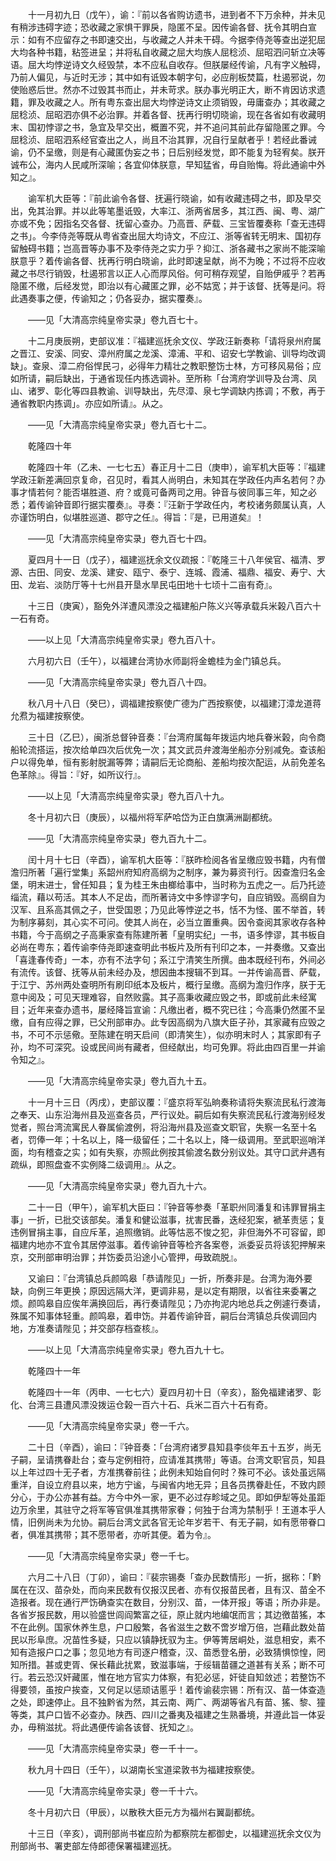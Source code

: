 <!-- { "loadSidebar": true } -->
　　十一月初九日（戊午），谕：『前以各省购访遗书，进到者不下万余种，并未见有稍涉违碍字迹；恐收藏之家惧干罪戾，隐匿不呈。因传谕各督、抚令其明白宣示：如有不应留存之书即速交出，与收藏之人并未干碍。今据李侍尧等查出逆犯屈大均各种书籍，粘签进呈；并将私自收藏之屈大均族人屈稔浈、屈昭泗问斩立决等语。屈大均悖逆诗文久经毁禁，本不应私自收存。但朕屡经传谕，凡有字义触碍，乃前人偏见，与近时无涉；其中如有诋毁本朝字句，必应削板焚篇，杜遏邪说，勿使贻惑后世。然亦不过毁其书而止，并未苛求。朕办事光明正大，断不肯因访求遗籍，罪及收藏之人。所有粤东查出屈大均悖逆诗文止须销毁，毋庸查办；其收藏之屈稔浈、屈昭泗亦俱不必治罪。并着各督、抚再行明切晓谕，现在各省如有收藏明末、国初悖谬之书，急宜及早交出，概置不究，并不追问其前此存留隐匿之罪。今屈稔浈、屈昭泗系经官查出之人，尚且不治其罪，况自行呈献者乎！若经此番诫谕，仍不呈缴，则是有心藏匿伪妄之书；日后别经发觉，即不能复为轻宥矣。朕开诚布公，海内人民咸所深喻；各宜仰体朕意，早知猛省，毋自贻悔。将此通谕中外知之』。 

　　谕军机大臣等：『前此谕令各督、抚遍行晓谕，如有收藏违碍之书，即及早交出，免其治罪。并以此等笔墨诋毁，大率江、浙两省居多，其江西、闽、粤、湖广亦或不免；因指名交各督、抚留心查办。乃高晋、萨载、三宝皆覆奏称「查无违碍之书」。今李侍尧等既从粤省查出屈大均诗文，不应江、浙等省转无明末、国初存留触碍书籍；岂高晋等办事不及李侍尧之实力乎？抑江、浙各藏书之家尚不能深喻朕意乎？着传谕各督、抚再行明白晓谕，此时即速呈献，尚不为晚；不过将不应收藏之书尽行销毁，杜遏邪言以正人心而厚风俗。何可稍存观望，自贻伊戚乎？若再隐匿不缴，后经发觉，即治以有心藏匿之罪，必不姑宽；并于该督、抚等是问。将此遇奏事之便，传谕知之；仍各妥办，据实覆奏』。 

　　——见「大清高宗纯皇帝实录」卷九百七十。 

　　十二月庚辰朔，吏部议准：『福建巡抚余文仪、学政汪新奏称「请将泉州府属之晋江、安溪、同安、漳州府属之龙溪、漳浦、平和、诏安七学教谕、训导均改调缺」。查泉、漳二府俗悍民刁，必得年力精壮之教职整饬士林，方可移风易俗；应如所请，嗣后缺出，于通省现任内拣选调补。至所称「台湾府学训导及台湾、凤山、诸罗、彰化等四县教谕、训导缺出，先尽漳、泉七学调缺内拣调；不敷，再于通省教职内拣调」。亦应如所请』。从之。 

　　——见「大清高宗纯皇帝实录」卷九百七十二。 

　　乾隆四十年 

　　乾隆四十年（乙未、一七七五）春正月十二日（庚申），谕军机大臣等：『福建学政汪新差满回京复命，召见时，看其人尚明白，未知其在学政任内声名若何？办事才情若何？能否堪胜道、府？或竟可备两司之用。钟音与彼同事三年，知之必悉；着传谕钟音即行据实覆奏』。寻奏：『汪新于学政任内，考校诸务颇属认真，人亦谨饬明白，似堪胜巡道、郡守之任』。得旨：『是，已用道矣』！ 

　　——见「大清高宗纯皇帝实录」卷九百七十四。 

　　夏四月十一日（戊子），福建巡抚余文仪疏报：『乾隆三十八年侯官、福清、罗源、古田、同安、龙溪、建安、瓯宁、泰宁、连城、霞浦、福鼎、福安、寿宁、大田、龙岩、淡防厅等十七州县开垦水旱民屯田地十七顷十二亩有奇』。 

　　十三日（庚寅），豁免外洋遭风漂没之福建船户陈义兴等承载兵米榖八百六十一石有奇。 

　　——以上见「大清高宗纯皇帝实录」卷九百八十。 

　　六月初六日（壬午），以福建台湾协水师副将金蟾桂为金门镇总兵。 

　　——见「大清高宗纯皇帝实录」卷九百八十四。 

　　秋八月十八日（癸巳），调福建按察使广德为广西按察使，以福建汀漳龙道蒋允焄为福建按察使。 

　　三十日（乙巳），闽浙总督钟音奏：『台湾府属每年拨运内地兵眷米榖，向令商船轮流搭运，按次给单四次后优免一次；其文武员弁渡海坐船亦分别减免。查该船户以得免单，恒有影射脱漏等弊；请嗣后无论商船、差船均按次配运，从前免差名色革除』。得旨：『好，如所议行』。 

　　——以上见「大清高宗纯皇帝实录」卷九百八十九。 

　　冬十月初六日（庚辰），以福州将军萨哈岱为正白旗满洲副都统。 

　　——见「大清高宗纯皇帝实录」卷九百九十二。 

　　闰十月十七日（辛酉），谕军机大臣等：『朕昨检阅各省呈缴应毁书籍，内有僧澹归所著「遍行堂集」系韶州府知府高纲为之制序，兼为募资刊行。因查澹归名金堡，明末进士，曾任知县；复为桂王朱由榔给事中，当时称为五虎之一。后乃托迹缁流，藉以苟活。其本人不足齿，而所著诗文中多悖谬字句，自应销毁。高纲自为汉军、且系高其佩之子，世受国恩；乃见此等悖逆之书，恬不为怪、匿不举首，转为制序募刻，其心实不可问。使其人尚在，必当立置重典。因令查阅其家收存各种书籍，今于高纲之子高秉家查有陈建所著「皇明实纪」一书，语多悖谬，其书板自必尚在粤东；着传谕李侍尧即速查明此书板片及所有刊印之本，一并奏缴。又查出「喜逢春传奇」一本，亦有不法字句；系江宁清笑生所撰。曲本既经刊布，外间必有流传。该督、抚等从前未经办及，想因曲本搜辑不到耳。一并传谕高晋、萨载，于江宁、苏州两处查明所有刷印纸本及板片，概行呈缴。高纲为澹归作序，朕于无意中阅及；可见天理难容，自然败露。其子高秉收藏应毁之书，即或前此未经寓目；近年来查办遗书，屡经降旨宣谕：凡缴出者，概不究已往；今高秉仍然匿不呈缴，自有应得之罪，已父刑部审办。此专因高纲为八旗大臣子孙，其家藏有应毁之书，不可不示惩儆。至陈建在明天启间（即清笑生），似亦明末时人；其家即有子孙，均不可深究。设或民间尚有藏者，但经献出，均可免罪。将此由四百里一并谕令知之』。 

　　——见「大清高宗纯皇帝实录」卷九百九十五。 

　　十一月十三日（丙戌），吏部议覆：『盛京将军弘晌奏称请将失察流民私行渡海之奉天、山东沿海州县及巡查各员，严行议处。嗣后如有失察流民私行渡海别经发觉者，照台湾流寓民人眷属偷渡例，将沿海州县及巡查文职官，失察一名至十名者，罚俸一年；十名以上，降一级留任；二十名以上，降一级调用。至武职巡哨洋面，均有稽查之实；如有失察，亦照此例按其偷渡名数分别议处。其守口武弁遇有疏纵，即照盘查不实例降二级调用』。从之。 

　　——见「大清高宗纯皇帝实录」卷九百九十六。 

　　二十一日（甲午），谕军机大臣曰：『钟音等参奏「革职州同潘复和讳罪冒捐主事」一折，已批交该部矣。潘复和健讼滋事，扰害民番，迭经犯案，褫革责惩；复违例冒捐主事，自应斥革，追照缴销。此等怙恶不悛之犯，非但海外不可容留，即福建内地亦不宜令其居停滋事。着传谕钟音等检齐各案卷，派委妥员将该犯押解来京，交刑部审明治罪；并饬委员沿途小心管押，毋致疏脱』。 

　　又谕曰：『台湾镇总兵颜鸣皋「恭请陛见」一折，所奏非是。台湾为海外要缺，向例三年更换；原因远隔大洋，更调非易，是以定有期限，以省往来委署之烦。颜鸣皋自应俟年满换回后，再行奏请陛见；乃亦拘泥内地总兵之例遽行奏请，殊属不知事体轻重。颜鸣皋，着申饬。并着传谕钟音，嗣后台湾镇总兵俟调回内地，方准奏请陛见；并交部存档查核』。 

　　——以上见「大清高宗纯皇帝实录」卷九百九十七。 

　　乾隆四十一年 

　　乾隆四十一年（丙申、一七七六）夏四月初十日（辛亥），豁免福建诸罗、彰化、台湾三县遭风漂没拨运仓榖一百六十石、兵米二百六十石有奇。 

　　——见「大清高宗纯皇帝实录」卷一千六。 

　　二十日（辛酉），谕曰：『钟音奏：「台湾府诸罗县知县李倓年五十五岁，尚无子嗣，呈请携眷赴台；查与定例相符，应请准其携带」等语。台湾文职官员，知县以上年过四十无子者，方准携眷前往；此例未知始自何时？殊可不必。该处虽远隔重洋，自设立府县以来，地方宁谧，与闽省内地无异；且各员携眷赴任，不致内顾分心，于办公亦甚有益。方今中外一家，更不必过存畛域之见。即如伊犁等处虽距边万余里，其驻守之将军等官俱准其携带家眷；何独于台湾为禁制乎！王道本乎人情，旧例尚未为允协。嗣后台湾文武各官无论年岁若干、有无子嗣，如有愿带眷口者，俱准其携带；其不愿带者，亦听其便。着为令』。 

　　——见「大清高宗纯皇帝实录」卷一千七。 

　　六月二十八日（丁卯），谕曰：『裴宗锡奏「查办民数情形」一折，据称：「黔属在在汉、苗杂处，而向来民数有仅报汉民者、亦有仅报苗民者，且有汉、苗全不造报者。现在通行严饬确查实在数目，分别汉、苗，一体开报」等语；所办非是。各省岁报民数，用以验盛世闾阎繁富之征，原止就内地编氓而言；其边徼苗猺，本不在此例。国家休养生息，户口殷繁，各省滋生之数不啻岁增万倍，岂藉此数处苗民以形阜庶。况苗性多疑，只应以镇静抚驭为主。伊等箐居峒处，滋息相安，素不知有造报户口之事；忽见地方有司逐户稽查，汉、苗悉登名册，必致猜惧惊惶，罔知所措。甚或吏胥、保长藉此扰累，致滋事端，于绥辑苗疆之道甚有关系；断不可行。若云恐汉奸藏匿，惟在地方官实力体察，有犯必惩，奸徒自知敛述；若整饬不得要领，虽按户挨查，又何足以惩顽诘慝乎！着传谕裴宗锡：所有汉、苗一体查造之处，即速停止。且不独黔省为然，其云南、两广、两湖等省凡有苗、猺、黎、獞等类，其户口皆不必查办。陕西、四川之番夷及福建之生熟番境，并遵此旨一体妥办，毋稍滋扰。将此遇便传谕各该督、抚知之』。 

　　——见「大清高宗纯皇帝实录」卷一千十一。 

　　秋九月十四日（壬午），以湖南长宝道梁敦书为福建按察使。 

　　——见「大清高宗纯皇帝实录」卷一千十六。 

　　冬十月初六日（甲辰），以散秩大臣元方为福州右翼副都统。 

　　十三日（辛亥），调刑部尚书崔应阶为都察院左都御史，以福建巡抚余文仪为刑部尚书、署吏部左侍郎德保署福建巡抚。 

